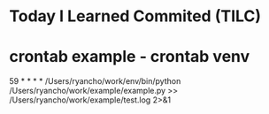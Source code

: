 # Today I Learned Commited (TILC)

# crontab example - crontab venv

59 * * * * /Users/ryancho/work/env/bin/python /Users/ryancho/work/example/example.py >> /Users/ryancho/work/example/test.log 2>&1